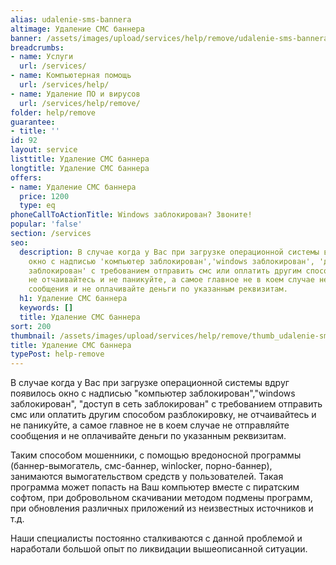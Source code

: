 ```yaml
---
alias: udalenie-sms-bannera
altimage: Удаление СМС баннера
banner: /assets/images/upload/services/help/remove/udalenie-sms-bannera.jpg
breadcrumbs:
- name: Услуги
  url: /services/
- name: Компьютерная помощь
  url: /services/help/
- name: Удаление ПО и вирусов
  url: /services/help/remove/
folder: help/remove
guarantee:
- title: ''
id: 92
layout: service
listtitle: Удаление СМС баннера
longtitle: Удаление СМС баннера
offers:
- name: Удаление СМС баннера
  price: 1200
  type: eq
phoneCallToActionTitle: Windows заблокирован? Звоните!
popular: 'false'
section: /services
seo:
  description: В случае когда у Вас при загрузке операционной системы вдруг появилось
    окно с надписью 'компьютер заблокирован','windows заблокирован', 'доступ в сеть
    заблокирован' с требованием отправить смс или оплатить другим способом разблокировку,
    не отчаивайтесь и не паникуйте, а самое главное не в коем случае не отправляйте
    сообщения и не оплачивайте деньги по указанным реквизитам.
  h1: Удаление СМС баннера
  keywords: []
  title: Удаление СМС баннера
sort: 200
thumbnail: /assets/images/upload/services/help/remove/thumb_udalenie-sms-bannera.jpg
title: Удаление СМС баннера
typePost: help-remove
---
```

В случае когда у Вас при загрузке операционной системы вдруг появилось окно с надписью "компьютер заблокирован","windows заблокирован", "доступ в сеть заблокирован" с требованием отправить смс или оплатить другим способом разблокировку, не отчаивайтесь и не паникуйте, а самое главное не в коем случае не отправляйте сообщения и не оплачивайте деньги по указанным реквизитам.

Таким способом мошенники, с помощью вредоносной программы (баннер-вымогатель, смс-баннер, winlocker, порно-баннер), занимаются вымогательством средств у пользователей. Такая программа может попасть на Ваш компьютер вместе с пиратским софтом, при добровольном скачивании методом подмены программ, при обновления различных приложений из неизвестных источников и т.д.

Наши специалисты постоянно сталкиваются с данной проблемой и наработали большой опыт по ликвидации вышеописанной ситуации.